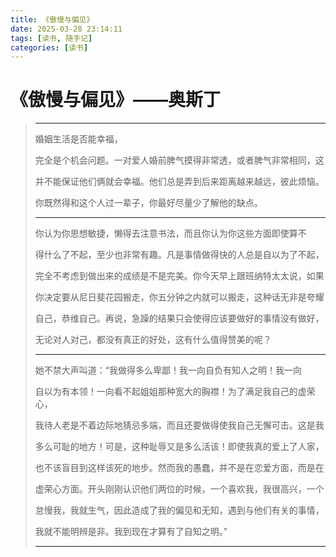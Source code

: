 ```yaml
---
title: 《傲慢与偏见》
date: 2025-03-28 23:14:11
tags: [读书, 随手记]
categories: [读书]
---
```


# 《傲慢与偏见》——奥斯丁

> ---
>
> 婚姻生活是否能幸福，
>
> 完全是个机会问题。一对爱人婚前脾气摸得非常透，或者脾气非常相同，这
>
> 并不能保证他们俩就会幸福。他们总是弄到后来距离越来越远，彼此烦恼。
>
> 你既然得和这个人过一辈子，你最好尽量少了解他的缺点。
>
> ---
>
> 你认为你思想敏捷，懒得去注意书法，而且你认为你这些方面即使算不
>
> 得什么了不起，至少也非常有趣。凡是事情做得快的人总是自以为了不起，
>
> 完全不考虑到做出来的成绩是不是完美。你今天早上跟班纳特太太说，如果
>
> 你决定要从尼日斐花园搬走，你五分钟之内就可以搬走，这种话无非是夸耀
>
> 自己，恭维自己。再说，急躁的结果只会使得应该要做好的事情没有做好，
>
> 无论对人对己，都没有真正的好处，这有什么值得赞美的呢？
>
> ---
>
> 她不禁大声叫道：“我做得多么卑鄙！我一向自负有知人之明！我一向
>
> 自以为有本领！一向看不起姐姐那种宽大的胸襟！为了满足我自己的虚荣心，
>
> 我待人老是不着边际地猜忌多端，而且还要做得使我自己无懈可击。这是我
>
> 多么可耻的地方！可是，这种耻辱又是多么活该！即使我真的爱上了人家，
>
> 也不该盲目到这样该死的地步。然而我的愚蠢，并不是在恋爱方面，而是在
>
> 虚荣心方面。开头刚刚认识他们两位的时候，一个喜欢我，我很高兴，一个
>
> 怠慢我，我就生气，因此造成了我的偏见和无知，遇到与他们有关的事情，
>
> 我就不能明辨是非。我到现在才算有了自知之明。”
>
> ---
>
> 
